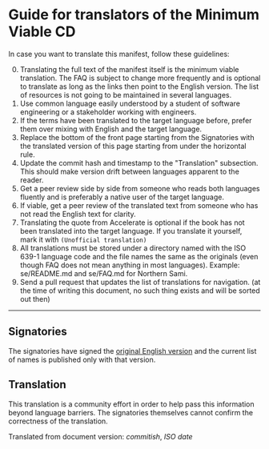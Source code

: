 # Guide for translators of the Minimum Viable CD

In case you want to translate this manifest, follow these guidelines:

0. Translating the full text of the manifest itself is the minimum viable translation. The FAQ is subject to change more frequently and is optional to translate as long as the links then point to the English version. The list of resources is not going to be maintained in several languages.
1. Use common language easily understood by a student of software engineering or a stakeholder working with engineers.
2. If the terms have been translated to the target language before, prefer them over mixing with English and the target language.
3. Replace the bottom of the front page starting from the Signatories with the translated version of this page starting from under the horizontal rule.
4. Update the commit hash and timestamp to the "Translation" subsection. This should make version drift between languages apparent to the reader.
5. Get a peer review side by side from someone who reads both languages fluently and is preferably a native user of the target language.
6. If viable, get a peer review of the translated text from someone who has not read the English text for clarity.
7. Translating the quote from Accelerate is optional if the book has not been translated into the target language. If you translate it yourself, mark it with `(Unofficial translation)`
8. All translations must be stored under a directory named with the ISO 639-1 language code and the file names the same as the originals (even though FAQ does not mean anything in most languages). Example: se/README.md and se/FAQ.md for Northern Sami.
9. Send a pull request that updates the list of translations for navigation. (at the time of writing this document, no such thing exists and will be sorted out then)

---

## Signatories

The signatories have signed the [original English version](/#signatories) and the current list of names is published only with that version.

## Translation

This translation is a community effort in order to help pass this information beyond language barriers. The signatories themselves cannot confirm the correctness of the translation.

Translated from document version: _commitish_, _ISO date_
